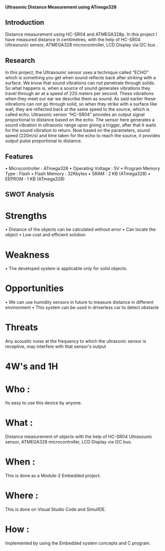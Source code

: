 #### Ultrasonic Distance Measurement using ATmega328

## Introduction

Distance measurement using HC-SR04 and ATMEGA328p. In this project I have measured distance in centimetres, with the help of HC-SR04 Ultrasounic sensor, ATMEGA328 microcontroller, LCD Display via I2C bus .

## Research

In this project, the Ultrasounic sensor uses a technique called “ECHO” which is something you get when sound reflects back after striking with a surface. We know that sound vibrations can not penetrate through solids. So what happens is, when a source of sound generates vibrations they travel through air at a speed of 220 meters per second. These vibrations when they meet our ear we describe them as sound. As said earlier these vibrations can not go through solid, so when they strike with a surface like wall, they are reflected back at the same speed to the source, which is called echo. Ultrasonic sensor “HC-SR04” provides an output signal proportional to distance based on the echo. The sensor here generates a sound vibration in ultrasonic range upon giving a trigger, after that it waits for the sound vibration to return. Now based on the parameters, sound speed (220m/s) and time taken for the echo to reach the source, it provides output pulse proportional to distance.

## Features

•	Microcontroller : ATmega328
•	Operating Voltage : 5V
•	Program Memory Type : Flash
•	Flash Memory : 32Kbytes
•	SRAM : 2 KB (ATmega328)
•	EEPROM : 1 KB (ATmega328)

## SWOT Analysis

# Strengths

•	Distance of the objects can be calculated without error
•	Can locate the object
•	Low cost and efficient solution

# Weakness

•	The developed system is applicable only for solid objects.

# Opportunities

•	We can use humidity sensors in future to measure distance in different environment
•	This system can be used in driverless car to detect obstacle

# Threats

Any acoustic noise at the frequency to which the ultrasonic sensor is receptive, may interfere with that sensor's output
# 4W's and 1H
# Who :
Its easy to use this device by anyone.

# What :
Distance measurement of objects with the help of HC-SR04 Ultrasounic sensor, ATMEGA328 microcontroller, LCD Display via I2C bus.

# When :
This is done as a Module-2 Embedded project.

# Where :
This is done on Visual Studio Code and SimulIDE.

# How :
Implemented by using the Embedded system concepts and C program.

